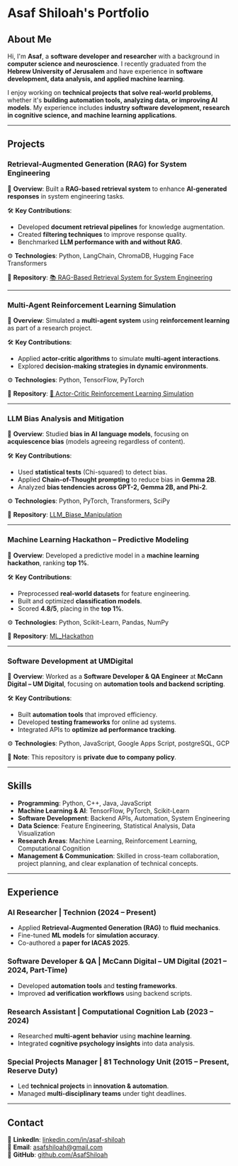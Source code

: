 # Asaf Shiloah's Portfolio

## About Me  

Hi, I'm **Asaf**, a **software developer and researcher** with a background in **computer science and neuroscience**. I recently graduated from the **Hebrew University of Jerusalem** and have experience in **software development, data analysis, and applied machine learning**.  

I enjoy working on **technical projects that solve real-world problems**, whether it's **building automation tools, analyzing data, or improving AI models**. My experience includes **industry software development, research in cognitive science, and machine learning applications**.  

---

## Projects  


### **Retrieval-Augmented Generation (RAG) for System Engineering**  
📌 **Overview**: Built a **RAG-based retrieval system** to enhance **AI-generated responses** in system engineering tasks.  

🛠 **Key Contributions**:  
- Developed **document retrieval pipelines** for knowledge augmentation.  
- Created **filtering techniques** to improve response quality.  
- Benchmarked **LLM performance with and without RAG**.  

⚙ **Technologies**: Python, LangChain, ChromaDB, Hugging Face Transformers  

📌 **Repository**: [📚 RAG-Based Retrieval System for System Engineering](https://github.com/AsafShiloah/RAG_Research_Technion)  

---

### **Multi-Agent Reinforcement Learning Simulation**  
📌 **Overview**: Simulated a **multi-agent system** using **reinforcement learning** as part of a research project.  

🛠 **Key Contributions**:  
- Applied **actor-critic algorithms** to simulate **multi-agent interactions**.  
- Explored **decision-making strategies in dynamic environments**.  

⚙ **Technologies**: Python, TensorFlow, PyTorch  

📌 **Repository**: [🤖 Actor-Critic Reinforcement Learning Simulation](https://github.com/AsafShiloah/Actor_Critic_RL)  

---

### **LLM Bias Analysis and Mitigation**  
📌 **Overview**: Studied **bias in AI language models**, focusing on **acquiescence bias** (models agreeing regardless of content).  

🛠 **Key Contributions**:  
- Used **statistical tests** (Chi-squared) to detect bias.  
- Applied **Chain-of-Thought prompting** to reduce bias in **Gemma 2B**.  
- Analyzed **bias tendencies across GPT-2, Gemma 2B, and Phi-2**.  

⚙ **Technologies**: Python, PyTorch, Transformers, SciPy  

📌 **Repository**: [LLM_Biase_Manipulation](https://github.com/AsafShiloah/LLM_Biase_Manipulation)  


---


### **Machine Learning Hackathon – Predictive Modeling**  
📌 **Overview**: Developed a predictive model in a **machine learning hackathon**, ranking **top 1%**.  

🛠 **Key Contributions**:  
- Preprocessed **real-world datasets** for feature engineering.  
- Built and optimized **classification models**.  
- Scored **4.8/5**, placing in the **top 1%**.  

⚙ **Technologies**: Python, Scikit-Learn, Pandas, NumPy  

📌 **Repository**: [ML_Hackathon](https://github.com/AsafShiloah/ML_Hackathon)  

---

### **Software Development at UMDigital**  
📌 **Overview**: Worked as a **Software Developer & QA Engineer** at **McCann Digital – UM Digital**, focusing on **automation tools and backend scripting**.  

🛠 **Key Contributions**:  
- Built **automation tools** that improved efficiency.  
- Developed **testing frameworks** for online ad systems.  
- Integrated APIs to **optimize ad performance tracking**.  

⚙ **Technologies**: Python, JavaScript, Google Apps Script, postgreSQL, GCP  

📌 **Note**: This repository is **private due to company policy**. 


---

## Skills  

- **Programming**: Python, C++, Java, JavaScript  
- **Machine Learning & AI**: TensorFlow, PyTorch, Scikit-Learn  
- **Software Development**: Backend APIs, Automation, System Engineering  
- **Data Science**: Feature Engineering, Statistical Analysis, Data Visualization  
- **Research Areas**: Machine Learning, Reinforcement Learning, Computational Cognition
- **Management & Communication**: Skilled in cross-team collaboration, project planning, and clear explanation of technical concepts.


---

## Experience  

### **AI Researcher | Technion (2024 – Present)**  
- Applied **Retrieval-Augmented Generation (RAG)** to **fluid mechanics**.  
- Fine-tuned **ML models** for **simulation accuracy**.  
- Co-authored a **paper for IACAS 2025**.  

### **Software Developer & QA | McCann Digital – UM Digital (2021 – 2024, Part-Time)**  
- Developed **automation tools** and **testing frameworks**.  
- Improved **ad verification workflows** using backend scripts.  

### **Research Assistant | Computational Cognition Lab (2023 – 2024)**  
- Researched **multi-agent behavior** using **machine learning**.  
- Integrated **cognitive psychology insights** into data analysis.  

### **Special Projects Manager | 81 Technology Unit (2015 – Present, Reserve Duty)**  
- Led **technical projects** in **innovation & automation**.  
- Managed **multi-disciplinary teams** under tight deadlines.  

---

## Contact  

📌 **LinkedIn**: [linkedin.com/in/asaf-shiloah](https://www.linkedin.com/in/asaf-shiloah)  
📌 **Email**: [asafshiloah@gmail.com](mailto:asafshiloah@gmail.com)  
📌 **GitHub**: [github.com/AsafShiloah](https://github.com/AsafShiloah)  

